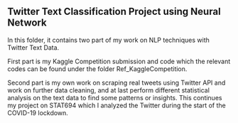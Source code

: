 ## Twitter Text Classification Project using Neural Network

In this folder, it contains two part of my work on NLP techniques with Twitter Text Data.

First part is my Kaggle Competition submission and code which the relevant codes can be found under the folder Ref_KaggleCompetition.

Second part is my own work on scraping real tweets using Twitter API and work on further data cleaning, and at last perform different statistical analysis on the text data to find some patterns or insights. This continues my project on STAT694 which I analyzed the Twitter during the start of the COVID-19 lockdown.
